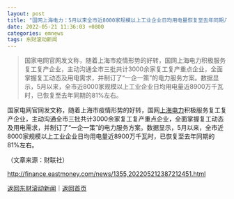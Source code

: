 ```yaml
---
layout: post
title: "国网上海电力：5月以来全市近8000家规模以上工业企业日均用电量恢复至去年同期八成"
date: 2022-05-21 11:36:03 +0800
categories: emnews
tags: 东财滚动新闻
---
```

> 国家电网官网发文称，随着上海市疫情形势的好转，国网上海电力积极服务复工复产企业，主动沟通全市三批共计3000余家复工复产重点企业，全面掌握复工动态及用电需求，并制订了“一企一策”的电力服务方案。数据显示，5月以来，全市近8000家规模以上工业企业日均用电量近8900万千瓦时，已恢复至去年同期的81%左右。

<p>国家电网官网发文称，随着上海市疫情形势的好转，国网<span id="stock_1.600021"><a href="http://quote.eastmoney.com/unify/r/1.600021" class="keytip" data-code="1,600021">上海电力</a></span><span id="quote_1.600021"></span>积极服务复工复产企业，主动沟通全市三批共计3000余家复工复产重点企业，全面掌握复工动态及用电需求，并制订了“一企一策”的电力服务方案。数据显示，5月以来，全市近8000家规模以上工业企业日均用电量近8900万千瓦时，已恢复至去年同期的81%左右。</p><p class="em_media">（文章来源：财联社）</p>

<http://finance.eastmoney.com/news/1355,202205212387212451.html>

[返回东财滚动新闻](//finews.withounder.com/emnews/)｜[返回首页](//finews.withounder.com/)